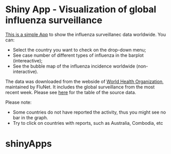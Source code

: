 # Shiny App - Visualization of global influenza surveillance

[This is a simple App][df3] to show the influenza surveillanec data worldwide. You can:

  - Select the country you want to check on the drop-down menu;
  - See case number of different types of influenza in the barplot (intereactive);
  - See the bubble map of the influenza incidence worldwide (non-interactive). 



The data was downloaded from the webside of [World Health Organization][df1], maintained by FluNet. It includes the global surveillance from the most recent week. Please see [here][df2] for the table of the source data.

Please note:

  - Some countries do not have reported the activity, thus you might see no bar in the graph.
  - Try to click on countries with reports, such as Australia, Combodia, etc





   [df1]: <http://www.who.int/en/>
   [df2]: <http://gamapserver.who.int/gareports/Default.aspx?ReportNo=2>
   [df3]: <http://lilsummer.shinyapps.io/fluGraph/>
  # shinyApps
